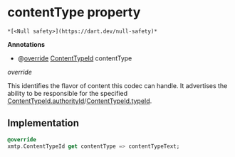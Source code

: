 


# contentType property




    *[<Null safety>](https://dart.dev/null-safety)*





**Annotations**

- @[override](https://api.flutter.dev/flutter/dart-core/override-constant.html)
[ContentTypeId](https://pub.dev/documentation/xmtp_proto/0.0.1-development/xmtp_proto/ContentTypeId-class.html) contentType
  
_<span class="feature">override</span>_



<p>This identifies the flavor of content this codec can handle.
It advertises the ability to be responsible for the specified
<a href="https://pub.dev/documentation/xmtp_proto/0.0.1-development/xmtp_proto/ContentTypeId/authorityId.html">ContentTypeId.authorityId</a>/<a href="https://pub.dev/documentation/xmtp_proto/0.0.1-development/xmtp_proto/ContentTypeId/typeId.html">ContentTypeId.typeId</a>.</p>



## Implementation

```dart
@override
xmtp.ContentTypeId get contentType => contentTypeText;
```








